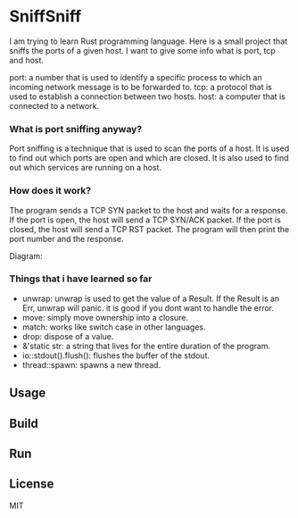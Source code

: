 # SniffSniff

I am trying to learn Rust programming language. Here is a small project that sniffs the ports of a given host. I want to give some info what is port, tcp and host.

port: a number that is used to identify a specific process to which an incoming network message is to be forwarded to.
tcp: a protocol that is used to establish a connection between two hosts.
host: a computer that is connected to a network.

### What is port sniffing anyway?

Port sniffing is a technique that is used to scan the ports of a host. It is used to find out which ports are open and which are closed. It is also used to find out which services are running on a host.

### How does it work?

The program sends a TCP SYN packet to the host and waits for a response. If the port is open, the host will send a TCP SYN/ACK packet. If the port is closed, the host will send a TCP RST packet. The program will then print the port number and the response.

Diagram:

### Things that i have learned so far

- unwrap: unwrap is used to get the value of a Result. If the Result is an Err, unwrap will panic. it is good if you dont want to handle the error.
- move: simply move ownership into a closure.
- match: works like switch case in other languages.
- drop: dispose of a value. 
- &'static str: a string that lives for the entire duration of the program.
- io::stdout().flush(): flushes the buffer of the stdout.
- thread::spawn: spawns a new thread.

## Usage

## Build


## Run

## License

MIT